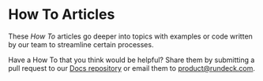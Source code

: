 # How To Articles

These *How To* articles go deeper into topics with examples or code written by our team to streamline certain processes.

Have a How To that you think would be helpful?  Share them by submitting a pull request to our [Docs repository](https://github.com/rundeck/) or email them to [product@rundeck.com](mailto:product@rundeck.com).
